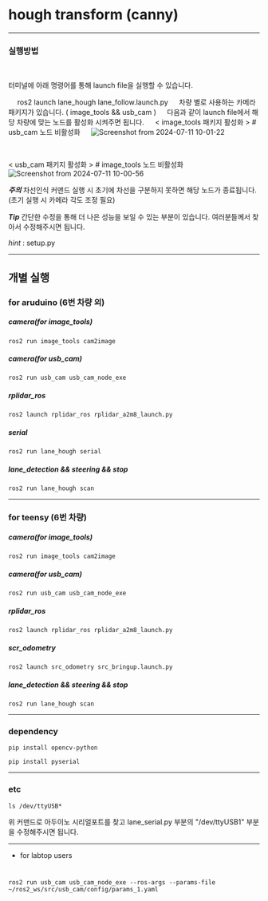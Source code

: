 # **hough transform (canny)**

---
### 실행방법

&emsp;
&emsp;

터미널에 아래 명령어를 통해 launch file을 실행할 수 있습니다.

&emsp;
    ros2 launch lane_hough lane_follow.launch.py
&emsp;
차량 별로 사용하는 카메라 패키지가 있습니다. ( image_tools && usb_cam )
&emsp;
다음과 같이 launch file에서 해당 차량에 맞는 노드를 활성화 시켜주면 됩니다.
&emsp;
< image_tools 패키지 활성화 >  # usb_cam 노드 비활성화
&emsp;
![Screenshot from 2024-07-11 10-01-22](https://github.com/RLmodel/RLCar_arudino/assets/151706131/9d53dc0d-43d0-42f0-b965-dd4bc84b1f90)

&emsp;
&emsp;

< usb_cam 패키지 활성화 >  # image_tools 노드 비활성화
&emsp;
![Screenshot from 2024-07-11 10-00-56](https://github.com/RLmodel/RLCar_arudino/assets/151706131/96a495ed-cd80-49ec-8397-424c15fa77a9)




***주의*** 차선인식 커맨드 실행 시 초기에 차선을 구분하지 못하면 해당 노드가 종료됩니다.
<br>
(초기 실행 시 카메라 각도 조정 필요)

***Tip*** 간단한 수정을 통해 더 나은 성능을 보일 수 있는 부분이 있습니다. 여러분들께서 찾아서 수정해주시면 됩니다.

*hint* : setup.py





--- 
## 개별 실행

### for aruduino (6번 차량 외)



##### **camera(for image_tools)**
    ros2 run image_tools cam2image 
    
##### **camera(for usb_cam)**
    ros2 run usb_cam usb_cam_node_exe
    
##### **rplidar_ros**
    ros2 launch rplidar_ros rplidar_a2m8_launch.py
    
##### **serial**
    ros2 run lane_hough serial
    
##### **lane_detection && steering && stop**
    ros2 run lane_hough scan




---
### for teensy (6번 차량)


##### **camera(for image_tools)**
    ros2 run image_tools cam2image                   
##### **camera(for usb_cam)**
    ros2 run usb_cam usb_cam_node_exe                 
##### **rplidar_ros**
    ros2 launch rplidar_ros rplidar_a2m8_launch.py           
##### **scr_odometry**
    ros2 launch src_odometry src_bringup.launch.py              
##### **lane_detection && steering && stop**
    ros2 run lane_hough scan

  


  
---


### dependency

    pip install opencv-python

    pip install pyserial

---

### etc 

    ls /dev/ttyUSB*    


위 커맨드로 아두이노 시리얼포트를 찾고 lane_serial.py 부분의 "/dev/ttyUSB1" 부분을 수정해주시면 됩니다.

---



+ for labtop users
#
    ros2 run usb_cam usb_cam_node_exe --ros-args --params-file ~/ros2_ws/src/usb_cam/config/params_1.yaml



